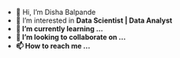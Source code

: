- 👋 Hi, I’m Disha Balpande
- 👀 I’m interested in <b>Data Scientist | Data Analyst 
- 🌱 I’m currently learning ...
- 💞️ I’m looking to collaborate on ...
- 📫 How to reach me ...

<!---
dishabalpande11/dishabalpande11 is a ✨ special ✨ repository because its `README.md` (this file) appears on your GitHub profile.
You can click the Preview link to take a look at your changes.
--->
